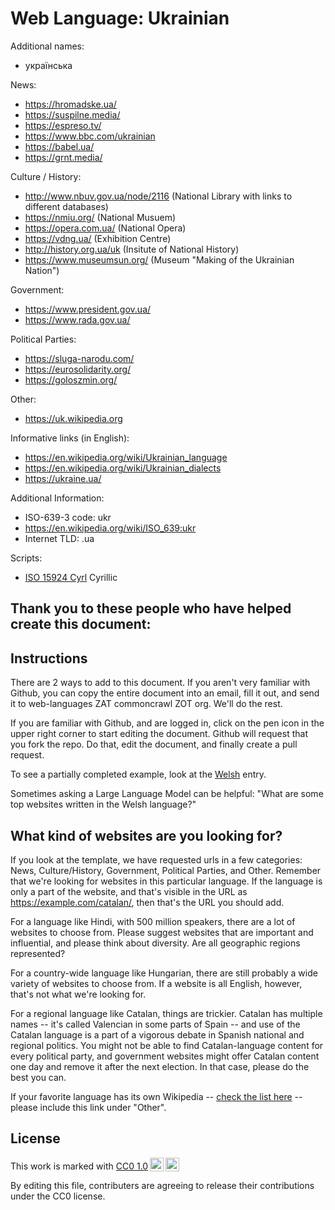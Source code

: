 # Web Language: Ukrainian

Additional names:
- українська

News:
- https://hromadske.ua/
- https://suspilne.media/
- https://espreso.tv/
- https://www.bbc.com/ukrainian
- https://babel.ua/
- https://grnt.media/

Culture / History:
- http://www.nbuv.gov.ua/node/2116 (National Library with links to different databases)
- https://nmiu.org/ (National Musuem)
- https://opera.com.ua/ (National Opera)
- https://vdng.ua/ (Exhibition Centre)
- http://history.org.ua/uk (Insitute of National History)
- https://www.museumsun.org/ (Museum "Making of the Ukrainian Nation")

Government:
- https://www.president.gov.ua/
- https://www.rada.gov.ua/

Political Parties:
- https://sluga-narodu.com/
- https://eurosolidarity.org/
- https://goloszmin.org/

Other:
- https://uk.wikipedia.org

Informative links (in English):
- https://en.wikipedia.org/wiki/Ukrainian_language
- https://en.wikipedia.org/wiki/Ukrainian_dialects
- https://ukraine.ua/

Additional Information:
- ISO-639-3 code: ukr
- https://en.wikipedia.org/wiki/ISO_639:ukr
- Internet TLD: .ua


Scripts:
- <a href="https://en.wikipedia.org/wiki/ISO_15924">ISO 15924 Cyrl</a> Cyrillic

Thank you to these people who have helped create this document:
- 

## Instructions

There are 2 ways to add to this document. If you aren't very familiar
with Github, you can copy the entire document into an email, fill it
out, and send it to web-languages ZAT commoncrawl ZOT org. We'll do the rest.

If you are familiar with Github, and are logged in, click on the pen
icon in the upper right corner to start editing the document.
Github will request that you fork the repo. Do that, edit the
document, and finally create a pull request.

To see a partially completed example, look at the
[Welsh](../living/welsh.md) entry.

Sometimes asking a Large Language Model can be helpful: "What are some
top websites written in the Welsh language?"

## What kind of websites are you looking for?

If you look at the template, we have requested urls in a few
categories: News, Culture/History, Government, Political Parties, and
Other. Remember that we're looking for websites in this particular
language. If the language is only a part of the website, and that's
visible in the URL as https://example.com/catalan/, then that's the
URL you should add.

For a language like Hindi, with 500 million speakers, there are a lot
of websites to choose from. Please suggest websites that are important
and influential, and please think about diversity. Are all geographic
regions represented?

For a country-wide language like Hungarian, there are still probably a
wide variety of websites to choose from. If a website is all English,
however, that's not what we're looking for.

For a regional language like Catalan, things are trickier. Catalan has
multiple names -- it's called Valencian in some parts of Spain -- and
use of the Catalan language is a part of a vigorous debate in Spanish
national and regional politics. You might not be able to find
Catalan-language content for every political party, and government
websites might offer Catalan content one day and remove it after
the next election. In that case, please do the best you can.

If your favorite language has its own Wikipedia -- [check the list here](https://en.wikipedia.org/wiki/List_of_Wikipedias) --
please include this link under "Other".

## License

<p xmlns:cc="http://creativecommons.org/ns#" >This work is marked with <a href="https://creativecommons.org/publicdomain/zero/1.0/?ref=chooser-v1" target="_blank" rel="license noopener noreferrer" style="display:inline-block;">CC0 1.0<img style="height:22px!important;margin-left:3px;vertical-align:text-bottom;" src="https://mirrors.creativecommons.org/presskit/icons/cc.svg?ref=chooser-v1" alt=""><img style="height:22px!important;margin-left:3px;vertical-align:text-bottom;" src="https://mirrors.creativecommons.org/presskit/icons/zero.svg?ref=chooser-v1" alt=""></a></p>

By editing this file, contributers are agreeing to release their contributions under the CC0 license.
